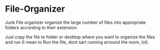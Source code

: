 # File-Organizer
Junk File organizer
organize the large number of files into appropriate folders according to their extension.

Just copy the file to folder or desktop where you want to organize the files and run (I mean to Run the file, dont sart running arround the room, lol).
